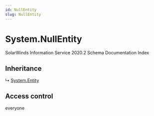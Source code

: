 ```yaml
---
id: NullEntity
slug: NullEntity
---
```


# System.NullEntity

SolarWinds Information Service 2020.2 Schema Documentation Index

## Inheritance

↳ [System.Entity](./../System/Entity)

## Access control

everyone


